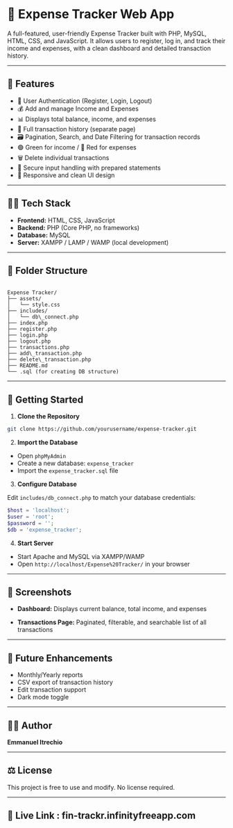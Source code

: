 
# 💸 Expense Tracker Web App

A full-featured, user-friendly Expense Tracker built with PHP, MySQL, HTML, CSS, and JavaScript. It allows users to register, log in, and track their income and expenses, with a clean dashboard and detailed transaction history.

---

## 🔧 Features

- 🔐 User Authentication (Register, Login, Logout)
- 💰 Add and manage Income and Expenses
- 📊 Displays total balance, income, and expenses
- 🧾 Full transaction history (separate page)
- 🗃️ Pagination, Search, and Date Filtering for transaction records
- 🟢 Green for income / 🔴 Red for expenses
- 🗑️ Delete individual transactions
- 🧠 Secure input handling with prepared statements
- 📱 Responsive and clean UI design

---

## 🧑‍💻 Tech Stack

- **Frontend:** HTML, CSS, JavaScript
- **Backend:** PHP (Core PHP, no frameworks)
- **Database:** MySQL
- **Server:** XAMPP / LAMP / WAMP (local development)

---

## 📂 Folder Structure

```

Expense Tracker/
├── assets/
│   └── style.css
├── includes/
│   └── db\_connect.php
├── index.php
├── register.php
├── login.php
├── logout.php
├── transactions.php
├── add\_transaction.php
├── delete\_transaction.php
├── README.md
└── .sql (for creating DB structure)

````

---

## 🚀 Getting Started

1. **Clone the Repository**

```bash
git clone https://github.com/yourusername/expense-tracker.git
````

2. **Import the Database**

* Open `phpMyAdmin`
* Create a new database: `expense_tracker`
* Import the `expense_tracker.sql` file

3. **Configure Database**

Edit `includes/db_connect.php` to match your database credentials:

```php
$host = 'localhost';
$user = 'root';
$password = '';
$db = 'expense_tracker';
```

4. **Start Server**

* Start Apache and MySQL via XAMPP/WAMP
* Open `http://localhost/Expense%20Tracker/` in your browser

---

## 📝 Screenshots

* **Dashboard:**
  Displays current balance, total income, and expenses

* **Transactions Page:**
  Paginated, filterable, and searchable list of all transactions

---

## 📅 Future Enhancements

* Monthly/Yearly reports
* CSV export of transaction history
* Edit transaction support
* Dark mode toggle

---

## 👨‍💻 Author

**Emmanuel Itrechio**

---

## ⚖️ License
This project is free to use and modify. No license required.

---

## 🔗 Live Link : fin-trackr.infinityfreeapp.com